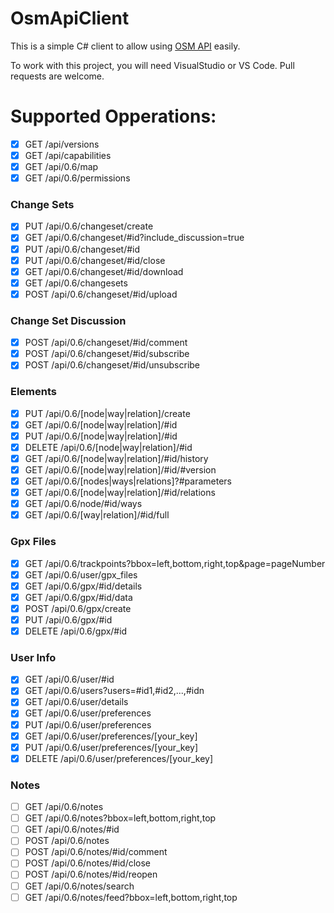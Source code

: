 # OsmApiClient

This is a simple C# client to allow using [OSM API](https://wiki.openstreetmap.org/wiki/API_v0.6) easily.

To work with this project, you will need VisualStudio or VS Code.
Pull requests are welcome.

# Supported Opperations:
- [x] GET /api/versions
- [x] GET /api/capabilities
- [x] GET /api/0.6/map
- [x] GET /api/0.6/permissions
### Change Sets
- [x] PUT /api/0.6/changeset/create
- [x] GET /api/0.6/changeset/#id?include_discussion=true
- [x] PUT /api/0.6/changeset/#id
- [x] PUT /api/0.6/changeset/#id/close
- [x] GET /api/0.6/changeset/#id/download
- [x] GET /api/0.6/changesets
- [x] POST /api/0.6/changeset/#id/upload
### Change Set Discussion
- [x] POST /api/0.6/changeset/#id/comment
- [x] POST /api/0.6/changeset/#id/subscribe
- [x] POST /api/0.6/changeset/#id/unsubscribe
### Elements
- [x] PUT /api/0.6/[node|way|relation]/create
- [x] GET /api/0.6/[node|way|relation]/#id
- [x] PUT /api/0.6/[node|way|relation]/#id
- [x] DELETE /api/0.6/[node|way|relation]/#id
- [x] GET /api/0.6/[node|way|relation]/#id/history
- [x] GET /api/0.6/[node|way|relation]/#id/#version
- [x] GET /api/0.6/[nodes|ways|relations]?#parameters
- [x] GET /api/0.6/[node|way|relation]/#id/relations
- [x] GET /api/0.6/node/#id/ways
- [x] GET /api/0.6/[way|relation]/#id/full
### Gpx Files
- [x] GET /api/0.6/trackpoints?bbox=left,bottom,right,top&page=pageNumber
- [x] GET /api/0.6/user/gpx_files
- [x] GET /api/0.6/gpx/#id/details
- [x] GET /api/0.6/gpx/#id/data
- [x] POST /api/0.6/gpx/create
- [x] PUT /api/0.6/gpx/#id
- [x] DELETE /api/0.6/gpx/#id
### User Info
- [x] GET /api/0.6/user/#id
- [x] GET /api/0.6/users?users=#id1,#id2,...,#idn
- [x] GET /api/0.6/user/details
- [x] GET /api/0.6/user/preferences
- [x] PUT /api/0.6/user/preferences
- [x] GET /api/0.6/user/preferences/[your_key]
- [x] PUT /api/0.6/user/preferences/[your_key]
- [x] DELETE /api/0.6/user/preferences/[your_key]
### Notes
- [ ] GET /api/0.6/notes
- [ ] GET /api/0.6/notes?bbox=left,bottom,right,top
- [ ] GET /api/0.6/notes/#id
- [ ] POST /api/0.6/notes
- [ ] POST /api/0.6/notes/#id/comment
- [ ] POST /api/0.6/notes/#id/close
- [ ] POST /api/0.6/notes/#id/reopen
- [ ] GET /api/0.6/notes/search
- [ ] GET /api/0.6/notes/feed?bbox=left,bottom,right,top